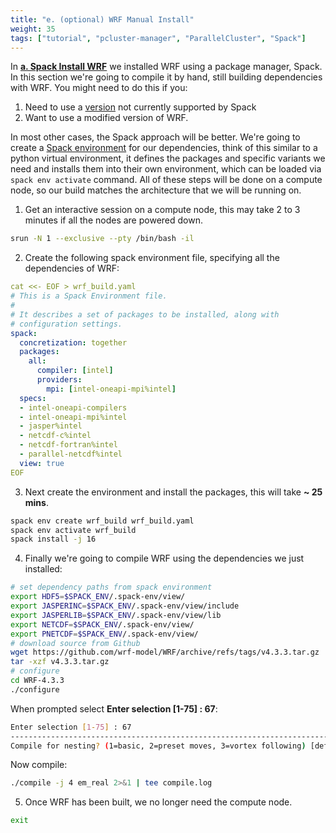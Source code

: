 ```yaml
---
title: "e. (optional) WRF Manual Install"
weight: 35
tags: ["tutorial", "pcluster-manager", "ParallelCluster", "Spack"]
---
```

In [**a. Spack Install WRF**](/03-wrf/01-spack-install-wrf.html) we installed WRF using a package manager, Spack. In this section we're going to compile it by hand, still building dependencies with WRF. You might need to do this if you:
1. Need to use a [version](https://www.mmm.ucar.edu/wrf-release-information) not currently supported by Spack
2. Want to use a modified version of WRF. 

In most other cases, the Spack approach will be better.
We're going to create a [Spack environment](https://spack.readthedocs.io/en/latest/environments.html) for our dependencies, think of this similar to a python virtual environment, it defines the packages and specific variants we need and installs them into their own environment, which can be loaded via `spack env activate` command.
All of these steps will be done on a compute node, so our build matches the architecture that we will be running on.
1. Get an interactive session on a compute node, this may take 2 to 3 minutes if all the nodes are powered down.
```bash
srun -N 1 --exclusive --pty /bin/bash -il
```
2. Create the following spack environment file, specifying all the
   dependencies of WRF:
```yaml
cat <<- EOF > wrf_build.yaml
# This is a Spack Environment file.
#
# It describes a set of packages to be installed, along with
# configuration settings.
spack:
  concretization: together
  packages:
    all:
      compiler: [intel]
      providers:
        mpi: [intel-oneapi-mpi%intel]
  specs:
  - intel-oneapi-compilers
  - intel-oneapi-mpi%intel
  - jasper%intel
  - netcdf-c%intel
  - netcdf-fortran%intel
  - parallel-netcdf%intel
  view: true
EOF
```
3. Next create the environment and install the packages, this will take **~ 25 mins**.
```bash
spack env create wrf_build wrf_build.yaml
spack env activate wrf_build
spack install -j 16
```
4. Finally we're going to compile WRF using the dependencies we just installed:
```bash
# set dependency paths from spack environment
export HDF5=$SPACK_ENV/.spack-env/view/
export JASPERINC=$SPACK_ENV/.spack-env/view/include
export JASPERLIB=$SPACK_ENV/.spack-env/view/lib
export NETCDF=$SPACK_ENV/.spack-env/view/
export PNETCDF=$SPACK_ENV/.spack-env/view/
# download source from Github
wget https://github.com/wrf-model/WRF/archive/refs/tags/v4.3.3.tar.gz
tar -xzf v4.3.3.tar.gz
# configure
cd WRF-4.3.3
./configure
```
When prompted select **Enter selection [1-75] : 67**:
```bash
Enter selection [1-75] : 67
------------------------------------------------------------------------
Compile for nesting? (1=basic, 2=preset moves, 3=vortex following) [default 1]: 1
```
Now compile:
```bash
./compile -j 4 em_real 2>&1 | tee compile.log
```
5. Once WRF has been built, we no longer need the compute node.
```bash
exit
```

